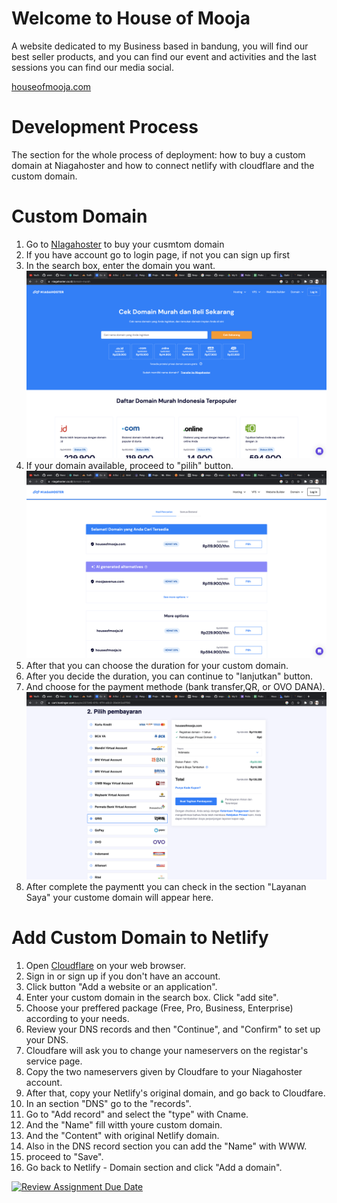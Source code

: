 # Welcome to House of Mooja 

A website dedicated to my Business based in bandung, you will find our best seller products, and you can find our event and activities and the last sessions you can find our media social. 

[houseofmooja.com](www.houseofmooja.com) 

# Development Process

The section for the whole process of deployment: how to buy a custom domain at Niagahoster and how to connect netlify with cloudflare and the custom domain.


# Custom Domain 

1. Go to [NIagahoster](www.niagahoster.com) to buy your cusmtom domain
2. If you have account go to login page, if not you can sign up first 
3. In the search box, enter the domain you want.
![search box](img/search%20box.png)
4. If your domain available, proceed to "pilih" button.
![domain choice](img/domain%20choice.png)
5. After that you can choose the duration for your custom domain.
6. After you decide the duration, you can continue to "lanjutkan" button.
7. And choose for the payment methode (bank transfer,QR, or OVO DANA).
![payment choice](img/payment.png)
8. After complete the paymentt you can check in the section "Layanan Saya" your custome domain will appear here.

 # Add Custom Domain to Netlify 

1. Open [Cloudflare](www.cloudflare.com) on your web browser.
2. Sign in or sign up if you don't have an account.
3. Click button "Add a website or an application".
4. Enter your custom domain in the search box. Click "add site".
5. Choose your preffered package (Free, Pro, Business, Enterprise) according to your needs.
6. Review your DNS records and then "Continue", and "Confirm" to set up your DNS.
7. Cloudfare will ask you to change your nameservers on the registar's service page.
8. Copy the two nameservers given by Cloudfare to your Niagahoster account.
9. After that, copy your Netlify's original domain, and go back to Cloudfare.
10. In an section "DNS" go to the "records".
11. Go to "Add record" and select the "type" with Cname.
12. And the "Name" fill witth youre custom domain.
13. And the "Content" with original Netlify domain.
14. Also in the DNS record section you can add the "Name" with WWW.
15. proceed to "Save".
16. Go back to Netlify - Domain section and click "Add a domain".



[![Review Assignment Due Date](https://classroom.github.com/assets/deadline-readme-button-24ddc0f5d75046c5622901739e7c5dd533143b0c8e959d652212380cedb1ea36.svg)](https://classroom.github.com/a/f6dTnkNL)
